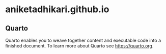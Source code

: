 # aniketadhikari.github.io

## Quarto

Quarto enables you to weave together content and executable code into a
finished document. To learn more about Quarto see <https://quarto.org>.
